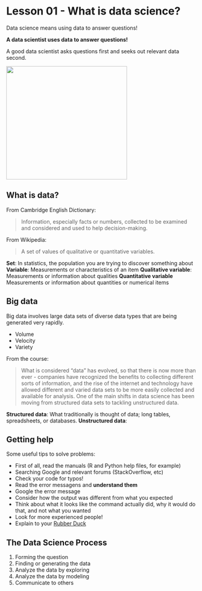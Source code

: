 # Lesson 01 - What is data science?

Data science means using data to answer questions!

**A data scientist uses data to answer questions!**

A good data scientist asks questions first and seeks out relevant data second.

<img src="https://images.squarespace-cdn.com/content/v1/5150aec6e4b0e340ec52710a/1364352051365-HZAS3CLBF7ABLE3F5OBY/ke17ZwdGBToddI8pDm48kB2M2-8_3EzuSSXvzQBRsa1Zw-zPPgdn4jUwVcJE1ZvWQUxwkmyExglNqGp0IvTJZUJFbgE-7XRK3dMEBRBhUpxPe_8B-x4gq2tfVez1FwLYYZXud0o-3jV-FAs7tmkMHY-a7GzQZKbHRGZboWC-fOc/Data_Science_VD.png" height="300" width="320">

## What is data?

From Cambridge English Dictionary:

> Information, especially facts or numbers, collected to be examined and considered and used to help decision-making.

From Wikipedia:
> A set of values of qualitative or quantitative variables.

**Set**: In statistics, the population you are trying to discover something about
**Variable**: Measurements or characteristics of an item
**Qualitative variable**: Measurements or information about qualities
**Quantitative variable** Measurements or information about quantities or numerical items

## Big data 

Big data involves large data sets of diverse data types that are being generated very rapidly. 

+ Volume
+ Velocity
+ Variety

From the course:
> What is considered “data” has evolved, so that there is now more than ever - companies have recognized the benefits to collecting different sorts of information, and the rise of the internet and technology have allowed different and varied data sets to be more easily collected and available for analysis. One of the main shifts in data science has been moving from structured data sets to tackling unstructured data.

**Structured data**: What traditionally is thought of data; long tables, spreadsheets, or databases.
**Unstructured data**:

## Getting help

Some useful tips to solve problems:
- First of all, read the manuals (R and Python help files, for example)
- Searching Google and relevant forums (StackOverflow, etc)
- Check your code for typos!
- Read the error messagens and **understand them**
- Google the error message
- Consider how the output was different from what you expected
- Think about what it looks like the command actually did, why it would do that, and not what you wanted
- Look for more experienced people!
- Explain to your [Rubber Duck](https://en.wikipedia.org/wiki/Rubber_duck_debugging)	


 ## The Data Science Process

1. Forming the question
2. Finding or generating the data
3. Analyze the data by exploring
4. Analyze the data by modeling
5. Communicate to others

<!--stackedit_data:
eyJoaXN0b3J5IjpbLTEyODg1MTE5MTgsOTIwMzE0OTA3LDE3OT
MxMjc2MSw3NjQzNDgwNDMsNzY0MzQ4MDQzLDgwNTg2MTQxMSwt
MTM4NjExNDM0OCwtODQyNDQ2NDQxXX0=
-->